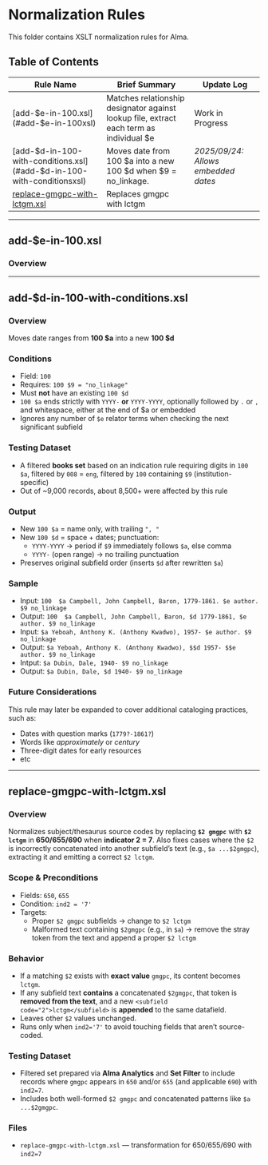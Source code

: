 # Normalization Rules

This folder contains XSLT normalization rules for Alma.  

## Table of Contents
|Rule Name|Brief Summary|Update Log|
|---|---|---|
|[add-$e-in-100.xsl](#add-$e-in-100xsl)|Matches relationship designator against lookup file, extract each term as individual $e|Work in Progress|
|[add-$d-in-100-with-conditions.xsl](#add-$d-in-100-with-conditionsxsl)|Moves date from 100 $a into a new 100 $d when $9 = no_linkage.|*2025/09/24: Allows embedded dates*|
|[replace-gmgpc-with-lctgm.xsl](#replace-gmgpc-with-lctgmxsl)|Replaces gmgpc with lctgm|  |

---
## add-$e-in-100.xsl
### Overview 

---

## add-$d-in-100-with-conditions.xsl
### Overview
Moves date ranges from **100 $a** into a new **100 $d**
### Conditions
- Field: `100`
- Requires: `100 $9 = "no_linkage"`
- Must **not** have an existing `100 $d`
- `100 $a` ends strictly with `YYYY-` **or** `YYYY-YYYY`, optionally followed by `.` or `,` and whitespace, either at the end of $a or embedded
- Ignores any number of `$e` relator terms when checking the next significant subfield

### Testing Dataset
- A filtered **books set** based on an indication rule requiring digits in `100 $a`, filtered by `008` = `eng`, filtered by `100` containing `$9` (institution-specific)  
- Out of ~9,000 records, about 8,500+ were affected by this rule

### Output
- New `100 $a` = name only, with trailing `", "`
- New `100 $d` = space + dates; punctuation:
  - `YYYY-YYYY` → period if `$9` immediately follows `$a`, else comma
  - `YYYY-` (open range) → no trailing punctuation
- Preserves original subfield order (inserts `$d` after rewritten `$a`)

### Sample
- Input: `100  $a Campbell, John Campbell, Baron, 1779-1861. $e author. $9 no_linkage`
- Output: `100  $a Campbell, John Campbell, Baron, $d 1779-1861, $e author. $9 no_linkage`
- Input: `$a Yeboah, Anthony K. (Anthony Kwadwo), 1957- $e author. $9 no_linkage`
- Output: `$a Yeboah, Anthony K. (Anthony Kwadwo), $$d 1957- $$e author. $9 no_linkage`
- Intput: `$a Dubin, Dale, 1940- $9 no_linkage`
- Output: `$a Dubin, Dale, $d 1940- $9 no_linkage`
### Future Considerations
This rule may later be expanded to cover additional cataloging practices, such as:
- Dates with question marks (`1779?-1861?`)
- Words like *approximately* or *century*
- Three-digit dates for early resources
- etc

---

## replace-gmgpc-with-lctgm.xsl

### Overview
Normalizes subject/thesaurus source codes by replacing **`$2 gmgpc`** with **`$2 lctgm`** in **650/655/690** when **indicator 2 = 7**. Also fixes cases where the `$2` is incorrectly concatenated into another subfield’s text (e.g., `$a ...$2gmgpc`), extracting it and emitting a correct `$2 lctgm`.

### Scope & Preconditions
- Fields: `650`, `655`
- Condition: `ind2 = '7'`
- Targets:
  - Proper `$2 gmgpc` subfields → change to `$2 lctgm`
  - Malformed text containing `$2gmgpc` (e.g., in `$a`) → remove the stray token from the text and append a proper `$2 lctgm`

### Behavior
- If a matching `$2` exists with **exact value** `gmgpc`, its content becomes `lctgm`.
- If any subfield text **contains** a concatenated `$2gmgpc`, that token is **removed from the text**, and a new `<subfield code="2">lctgm</subfield>` is **appended** to the same datafield.
- Leaves other `$2` values unchanged.
- Runs only when `ind2='7'` to avoid touching fields that aren’t source-coded.

### Testing Dataset
- Filtered set prepared via **Alma Analytics** and **Set Filter** to include records where `gmgpc` appears in `650` and/or `655` (and applicable `690`) with `ind2=7`.
- Includes both well-formed `$2 gmgpc` and concatenated patterns like `$a ...$2gmgpc`.

### Files
- `replace-gmgpc-with-lctgm.xsl` — transformation for 650/655/690 with `ind2=7`
